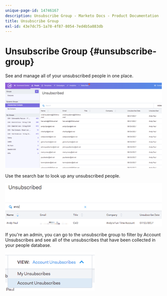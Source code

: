```yaml
---
unique-page-id: 14746167
description: Unsubscribe Group - Marketo Docs - Product Documentation
title: Unsubscribe Group
exl-id: 43e7dc75-1a78-4f87-8054-7ed4b5a883db
---
```

# Unsubscribe Group {#unsubscribe-group}

See and manage all of your unsubscribed people in one place.

![](assets/1_c3.png)

Use the search bar to look up any unsubscribed people.

![](assets/2_c3.png)

If you're an admin, you can go to the unsubscribe group to filter by Account Unsubscribes and see all of the unsubscribes that have been collected in your people database.

![](assets/3_c3.png)

